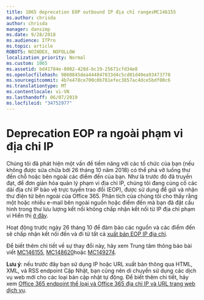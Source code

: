 ```yaml
---
title: 1065 deprecation EOP outbound IP địa chỉ rangesMC146155
ms.author: chrisda
author: chrisda
manager: dansimp
ms.date: 9/28/2018
ms.audience: ITPro
ms.topic: article
ROBOTS: NOINDEX, NOFOLLOW
localization_priority: Normal
ms.custom: 1065
ms.assetid: bd41784e-8002-428d-bc19-25671cfd34e8
ms.openlocfilehash: 9860845dea444847833d4c5cd01d49ea93473778
ms.sourcegitcommit: 4b7e478ce700c0b781efec3857ac4dce5bdf00c6
ms.translationtype: MT
ms.contentlocale: vi-VN
ms.lasthandoff: 06/07/2019
ms.locfileid: "34752977"
---
```

# <a name="deprecation-of-eop-outbound-ip-address-ranges"></a>Deprecation EOP ra ngoài phạm vi địa chỉ IP

Chúng tôi đã phát hiện một vấn đề tiềm năng với các tổ chức của bạn (nếu không được sửa chữa bởi 26 tháng 10 năm 2018) có thể phá vỡ luồng thư đến chỗ hoặc bên ngoài các điểm đến của bạn. Như là trước đó đã truyền đạt, để đơn giản hóa quản lý phạm vi địa chỉ IP, chúng tôi đang củng cố các dải địa chỉ IP bảo vệ trực tuyến trao đổi (EOP), được sử dụng để gửi và nhận thư điện tử bên ngoài của Office 365. Phân tích của chúng tôi cho thấy rằng một hoặc nhiều e-mail bên ngoài nguồn hoặc điểm đến mà bạn đã đặt cấu hình trong thư lưu lượng kết nối không chấp nhận kết nối từ IP địa chỉ phạm vi Hiển thị [ở đây](https://docs.microsoft.com/office365/SecurityCompliance/eop/exchange-online-protection-ip-addresses).

Hoạt động trước ngày 26 tháng 10 để đảm bảo các nguồn và các điểm đến sẽ chấp nhận kết nối đến và đi từ tất cả [xuất bản EOP IP địa chỉ](https://docs.microsoft.com/office365/SecurityCompliance/eop/exchange-online-protection-ip-addresses).

Để biết thêm chi tiết về sự thay đổi này, hãy xem Trung tâm thông báo bài viết [MC146155](https://portal.office.com/AdminPortal/home?switchtomodern=true#/MessageCenter?id=MC146155), [MC148620](https://portal.office.com/AdminPortal/home?switchtomodern=true#/MessageCenter?id=MC148620)hoặc [MC149274](https://portal.office.com/AdminPortal/home?switchtomodern=true#/MessageCenter?id=MC149274).

**Lưu ý**: nếu trước đây bạn sử dụng IP hoặc URL xuất bản thông qua HTML, XML, và RSS endpoint Cập Nhật, bạn cũng nên di chuyển sử dụng các dịch vụ web mới cho các loại bản cập nhật tự động. Để biết thêm chi tiết, hãy xem [Office 365 endpoint thể loại và Office 365 địa chỉ IP và URL trang web dịch vụ](https://techcommunity.microsoft.com/t5/Office-365-Blog/Announcing-Office-365-endpoint-categories-and-Office-365-IP/ba-p/177638).
